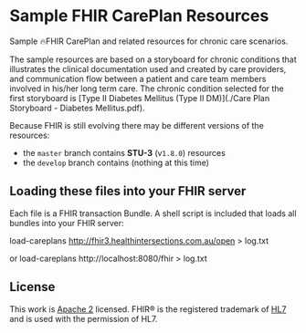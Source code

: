 # Sample FHIR CarePlan Resources

Sample 🔥FHIR CarePlan and related resources for chronic care scenarios.

The sample resources are based on a storyboard for chronic conditions that illustrates the clinical documentation used and created by care providers, and communication flow between a patient and care team members involved in his/her long term care. The chronic condition selected for the first storyboard is [Type II Diabetes Mellitus (Type II DM)](./Care Plan Storyboard - Diabetes Mellitus.pdf).

Because FHIR is still evolving there may be different versions of the resources:

- the `master` branch contains **STU-3** (v`1.8.0`) resources
- the `develop` branch contains (nothing at this time)

Loading these files into your FHIR server
-----------------------------------------
Each file is a FHIR transaction Bundle.  A shell script is included that loads all bundles into your FHIR server:

load-careplans http://fhir3.healthintersections.com.au/open > log.txt

or load-careplans http://localhost:8080/fhir > log.txt

License
-------

This work is [Apache 2](./LICENSE.txt) licensed.
FHIR® is the registered trademark of [HL7][] and is used with the permission of HL7.

[hl7]: http://hl7.org/
